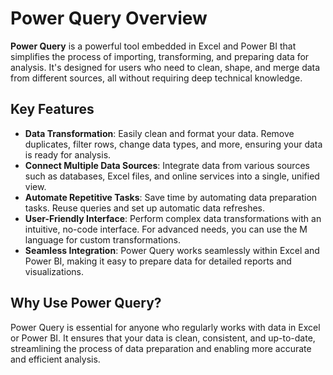 # Power Query Overview

**Power Query** is a powerful tool embedded in Excel and Power BI that simplifies the process of importing, transforming, and preparing data for analysis. It's designed for users who need to clean, shape, and merge data from different sources, all without requiring deep technical knowledge.

## Key Features

- **Data Transformation**: Easily clean and format your data. Remove duplicates, filter rows, change data types, and more, ensuring your data is ready for analysis.
- **Connect Multiple Data Sources**: Integrate data from various sources such as databases, Excel files, and online services into a single, unified view.
- **Automate Repetitive Tasks**: Save time by automating data preparation tasks. Reuse queries and set up automatic data refreshes.
- **User-Friendly Interface**: Perform complex data transformations with an intuitive, no-code interface. For advanced needs, you can use the M language for custom transformations.
- **Seamless Integration**: Power Query works seamlessly within Excel and Power BI, making it easy to prepare data for detailed reports and visualizations.

## Why Use Power Query?

Power Query is essential for anyone who regularly works with data in Excel or Power BI. It ensures that your data is clean, consistent, and up-to-date, streamlining the process of data preparation and enabling more accurate and efficient analysis.

